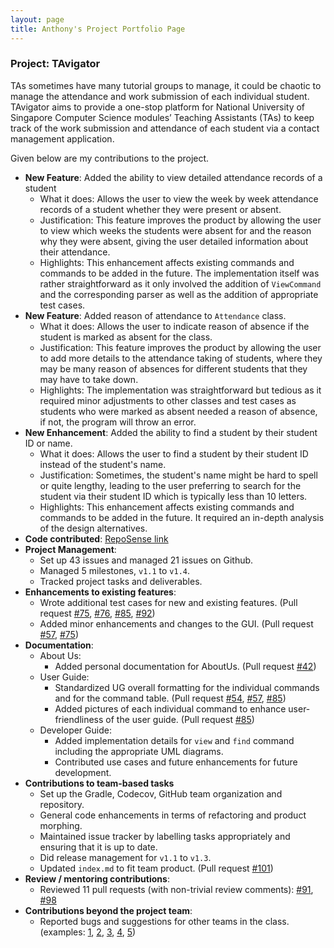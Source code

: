 ```yaml
---
layout: page
title: Anthony's Project Portfolio Page
---
```


### Project: TAvigator

TAs sometimes have many tutorial groups to manage, it could be chaotic to manage the attendance and work submission of
each individual student. TAvigator aims to provide a one-stop platform for National University of Singapore
Computer Science modules’ Teaching Assistants (TAs) to keep track of the work submission and attendance of each student
via a contact management application.

Given below are my contributions to the project.
* **New Feature**: Added the ability to view detailed attendance records of a student
  * What it does: Allows the user to view the week by week attendance records of a student whether they were present or absent.
  * Justification: This feature improves the product by allowing the user to view which weeks the students were absent for and the reason why they were absent, giving the user detailed information about their attendance.
  * Highlights: This enhancement affects existing commands and commands to be added in the future. The implementation itself was rather straightforward as it only involved the addition of `ViewCommand` and the corresponding parser as well as the addition of appropriate test cases. 
* **New Feature**: Added reason of attendance to `Attendance` class.
  * What it does: Allows the user to indicate reason of absence if the student is marked as absent for the class.
  * Justification: This feature improves the product by allowing the user to add more details to the attendance taking of students, where they may be many reason of absences for different students that they may have to take down.
  * Highlights: The implementation was straightforward but tedious as it required minor adjustments to other classes and test cases as students who were marked as absent needed a reason of absence, if not, the program will throw an error.
* **New Enhancement**: Added the ability to find a student by their student ID or name.
  * What it does: Allows the user to find a student by their student ID instead of the student's name.
  * Justification: Sometimes, the student's name might be hard to spell or quite lengthy, leading to the user preferring to search for the student via their student ID which is typically less than 10 letters.
  * Highlights: This enhancement affects existing commands and commands to be added in the future. It required an in-depth analysis of the design alternatives.
* **Code contributed**: [RepoSense link](https://nus-cs2103-ay2324s1.github.io/tp-dashboard/?search=&sort=groupTitle&sortWithin=title&timeframe=commit&mergegroup=&groupSelect=groupByRepos&breakdown=true&checkedFileTypes=docs~functional-code~test-code&since=2023-09-22&tabOpen=true&tabType=authorship&tabAuthor=anthonytamzil&tabRepo=AY2324S1-CS2103T-T09-4%2Ftp%5Bmaster%5D&authorshipIsMergeGroup=false&authorshipFileTypes=&authorshipIsBinaryFileTypeChecked=false&authorshipIsIgnoredFilesChecked=false)
* **Project Management**:
  * Set up 43 issues and managed 21 issues on Github.
  * Managed 5 milestones, `v1.1` to `v1.4`.
  * Tracked project tasks and deliverables.
* **Enhancements to existing features**: 
  * Wrote additional test cases for new and existing features. (Pull request [#75](https://github.com/AY2324S1-CS2103T-T09-4/tp/pull/75), [#76](https://github.com/AY2324S1-CS2103T-T09-4/tp/pull/76), [#85](https://github.com/AY2324S1-CS2103T-T09-4/tp/pull/85), [#92](https://github.com/AY2324S1-CS2103T-T09-4/tp/pull/92))
  * Added minor enhancements and changes to the GUI. (Pull request [#57](https://github.com/AY2324S1-CS2103T-T09-4/tp/pull/57), [#75](https://github.com/AY2324S1-CS2103T-T09-4/tp/pull/75))
* **Documentation**:
  * About Us:
    * Added personal documentation for AboutUs. (Pull request [#42](https://github.com/AY2324S1-CS2103T-T09-4/tp/pull/42))
  * User Guide: 
    * Standardized UG overall formatting for the individual commands and for the command table. (Pull request [#54](https://github.com/AY2324S1-CS2103T-T09-4/tp/pull/54), [#57](https://github.com/AY2324S1-CS2103T-T09-4/tp/pull/57), [#85](https://github.com/AY2324S1-CS2103T-T09-4/tp/pull/85))
    * Added pictures of each individual command to enhance user-friendliness of the user guide. (Pull request [#85](https://github.com/AY2324S1-CS2103T-T09-4/tp/pull/85))
  * Developer Guide: 
    * Added implementation details for `view` and `find` command including the appropriate UML diagrams.
    * Contributed use cases and future enhancements for future development.
* **Contributions to team-based tasks**
  * Set up the Gradle, Codecov, GitHub team organization and repository.
  * General code enhancements in terms of refactoring and product morphing.
  * Maintained issue tracker by labelling tasks appropriately and ensuring that it is up to date.
  * Did release management for `v1.1` to `v1.3`.
  * Updated `index.md` to fit team product. (Pull request [#101](https://github.com/AY2324S1-CS2103T-T09-4/tp/pull/101))
* **Review / mentoring contributions**: 
  * Reviewed 11 pull requests (with non-trivial review comments): [#91](https://github.com/AY2324S1-CS2103T-T09-4/tp/pull/91), [#98](https://github.com/AY2324S1-CS2103T-T09-4/tp/pull/98)
* **Contributions beyond the project team**: 
  * Reported bugs and suggestions for other teams in the class. (examples: [1](https://github.com/AY2324S1-CS2103T-W09-2/tp/issues/158), [2](https://github.com/AY2324S1-CS2103T-W09-2/tp/issues/155), [3](https://github.com/AY2324S1-CS2103T-W09-2/tp/issues/182), [4](https://github.com/AY2324S1-CS2103T-W09-2/tp/issues/187), [5](https://github.com/AY2324S1-CS2103T-W09-2/tp/issues/189))
